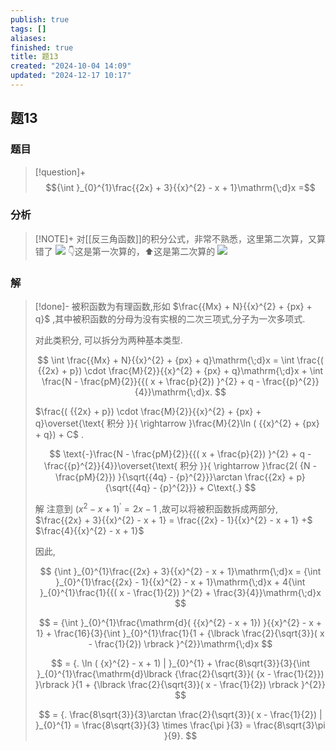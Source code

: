 ```yaml
---
publish: true
tags: []
aliases: 
finished: true
title: 题13
created: "2024-10-04 14:09"
updated: "2024-12-17 10:17"
---
```

## 题13
### 题目
> [!question]+
> $${\int }_{0}^{1}\frac{{2x} + 3}{{x}^{2} - x + 1}\mathrm{\;d}x =$$
### 分析
> [!NOTE]+
> 对[[反三角函数]]的积分公式，非常不熟悉，这里第二次算，又算错了
> ![](https://img.hwenyi.tech/202412181147561.webp)
> 👇这是第一次算的，⬆️这是第二次算的
> ![](https://img.hwenyi.tech/202412081526410.webp)
### 解
> [!done]-
> 被积函数为有理函数,形如 $\frac{{Mx} + N}{{x}^{2} + {px} + q}$ ,其中被积函数的分母为没有实根的二次三项式,分子为一次多项式.
> 
> 对此类积分, 可以拆分为两种基本类型.
> 
> $$
> \int \frac{{Mx} + N}{{x}^{2} + {px} + q}\mathrm{\;d}x = \int \frac{( {{2x} + p}) \cdot \frac{M}{2}}{{x}^{2} + {px} + q}\mathrm{\;d}x + \int \frac{N - \frac{pM}{2}}{{( x + \frac{p}{2}) }^{2} + q - \frac{{p}^{2}}{4}}\mathrm{\;d}x.
> $$
> 
> $\frac{( {{2x} + p}) \cdot \frac{M}{2}}{{x}^{2} + {px} + q}\overset{\text{ 积分 }}{ \rightarrow }\frac{M}{2}\ln ( {{x}^{2} + {px} + q}) + C$ .
> 
> $$
> \text{-}\frac{N - \frac{pM}{2}}{{( x + \frac{p}{2}) }^{2} + q - \frac{{p}^{2}}{4}}\overset{\text{ 积分 }}{ \rightarrow }\frac{2( {N - \frac{pM}{2}}) }{\sqrt{{4q} - {p}^{2}}}\arctan \frac{{2x} + p}{\sqrt{{4q} - {p}^{2}}} + C\text{.}
> $$
> 
> 解 注意到 ${( {x}^{2} - x + 1) }^{\prime } = {2x} - 1$ ,故可以将被积函数拆成两部分, $\frac{{2x} + 3}{{x}^{2} - x + 1} = \frac{{2x} - 1}{{x}^{2} - x + 1} +$ $\frac{4}{{x}^{2} - x + 1}$
> 
> 因此,
> 
> $$
> {\int }_{0}^{1}\frac{{2x} + 3}{{x}^{2} - x + 1}\mathrm{\;d}x = {\int }_{0}^{1}\frac{{2x} - 1}{{x}^{2} - x + 1}\mathrm{\;d}x + 4{\int }_{0}^{1}\frac{1}{{( x - \frac{1}{2}) }^{2} + \frac{3}{4}}\mathrm{\;d}x
> $$
> 
> $$
> = {\int }_{0}^{1}\frac{\mathrm{d}( {{x}^{2} - x + 1}) }{{x}^{2} - x + 1} + \frac{16}{3}{\int }_{0}^{1}\frac{1}{1 + {\lbrack \frac{2}{\sqrt{3}}( x - \frac{1}{2}) \rbrack }^{2}}\mathrm{\;d}x
> $$
> 
> $$
> = {. \ln ( {x}^{2} - x + 1) | }_{0}^{1} + \frac{8\sqrt{3}}{3}{\int }_{0}^{1}\frac{\mathrm{d}\lbrack {\frac{2}{\sqrt{3}}( {x - \frac{1}{2}}) }\rbrack }{1 + {\lbrack \frac{2}{\sqrt{3}}( x - \frac{1}{2}) \rbrack }^{2}}
> $$
> 
> $$
> = {. \frac{8\sqrt{3}}{3}\arctan \frac{2}{\sqrt{3}}( x - \frac{1}{2}) | }_{0}^{1} = \frac{8\sqrt{3}}{3} \times \frac{\pi }{3} = \frac{8\sqrt{3}\pi }{9}.
> $$